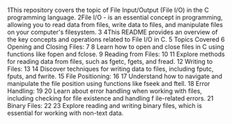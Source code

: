   1This repository covers the topic of File Input/Output (File I/O) in the C programming language. 
  2File I/O - is an essential concept in programming, allowing you to read data from files, write data to files, and manipulate files on your computer's filesystem.
  3
  4This README provides an overview of the key concepts and operations related to File I/O in C.
  5 Topics Covered
  6 Opening and Closing Files:
  7
  8 Learn how to open and close files in C using functions like fopen and fclose.
  9 Reading from Files:
 10
 11 Explore methods for reading data from files, such as fgetc, fgets, and fread.
 12 Writing to Files:
 13
 14 Discover techniques for writing data to files, including fputc, fputs, and fwrite.
 15 File Positioning:
 16
 17 Understand how to navigate and manipulate the file position using functions like fseek and ftell.
 18 Error Handling:
 19
 20 Learn about error handling when working with files, including checking for file existence and handling f    ile-related errors.
 21 Binary Files:
 22
 23 Explore reading and writing binary files, which is essential for working with non-text data.

